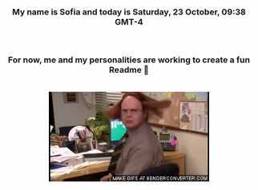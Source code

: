 


<div align="center">
<h3 >My name is Sofia and today is Saturday, 23 October, 09:38 GMT-4</h3><br>
<h3 >For now, me and my personalities are working to create a fun Readme 👋
</h3><br>
<img src='img/dwight.gif' alt='working...'/>
</div>
